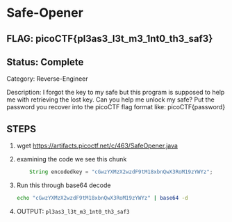 # Safe-Opener

## FLAG: picoCTF{pl3as3_l3t_m3_1nt0_th3_saf3}

## Status: Complete

Category: Reverse-Engineer

Description: I forgot the key to my safe but this program is supposed to help me with retrieving the lost key. Can you help me unlock my safe? Put the password you recover into the picoCTF flag format like: picoCTF{password}

## STEPS

1. wget <https://artifacts.picoctf.net/c/463/SafeOpener.java>
2. examining the code we see this chunk

    ```java
        String encodedkey = "cGwzYXMzX2wzdF9tM18xbnQwX3RoM19zYWYz";
    ```

3. Run this through base64 decode

    ```bash
    echo "cGwzYXMzX2wzdF9tM18xbnQwX3RoM19zYWYz" | base64 -d
    ```

4. OUTPUT: `pl3as3_l3t_m3_1nt0_th3_saf3`

